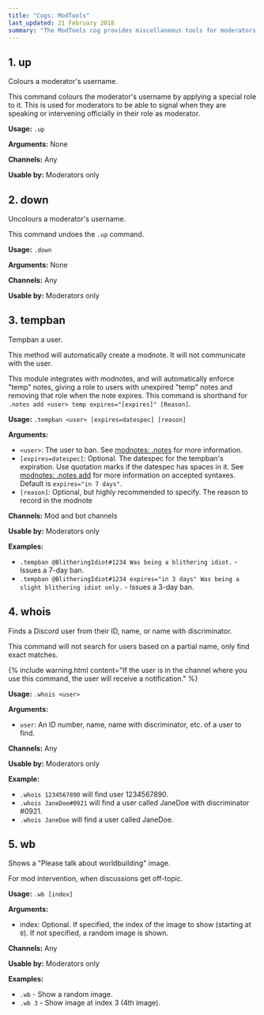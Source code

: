 ```yaml
---
title: "Cogs: ModTools"
last_updated: 21 February 2018
summary: "The ModTools cog provides miscellaneous tools for moderators."
---
```


## 1. up

Colours a moderator's username.

This command colours the moderator's username by applying a special role to it. This is used for moderators to be able to signal when they are speaking or intervening officially in their role as moderator.

**Usage:** `.up`

**Arguments:** None

**Channels:** Any

**Usable by:** Moderators only


## 2. down

Uncolours a moderator's username.

This command undoes the `.up` command.

**Usage:** `.down`

**Arguments:** None

**Channels:** Any

**Usable by:** Moderators only


## 3. tempban

Tempban a user.

This method will automatically create a modnote. It will not communicate with the user.

This module integrates with modnotes, and will automatically enforce "temp" notes, giving a role to users with unexpired "temp" notes and removing that role when the note expires. This command is shorthand for `.notes add <user> temp expires="[expires]" [Reason]`.

**Usage:** `.tempban <user> [expires=datespec] [reason]`

**Arguments:**
* `<user>`: The user to ban. See [modnotes: .notes](modnotes.html#1-notes) for more information.
* `[expires=datespec]`: Optional. The datespec for the tempban's expiration. Use quotation marks if the datespec has spaces in it. See [modnotes: .notes add](modnotes.html#11-add) for more information on accepted syntaxes. Default is `expires="in 7 days"`.
* `[reason]`: Optional, but highly recommended to specify. The reason to record in the modnote

**Channels:** Mod and bot channels

**Usable by:** Moderators only

**Examples:**
* `.tempban @BlitheringIdiot#1234 Was being a blithering idiot.` - Issues a 7-day ban.
* `.tempban @BlitheringIdiot#1234 expires="in 3 days" Was being a slight blithering idiot only.` - Issues a 3-day ban.


## 4. whois

Finds a Discord user from their ID, name, or name with discriminator.

This command will not search for users based on a partial name, only find exact matches.

{% include warning.html content="If the user is in the channel where you use this command, the user will receive a notification." %}

**Usage:** `.whois <user>`

**Arguments:**
* `user`: An ID number, name, name with discriminator, etc. of a user to find.

**Channels:** Any

**Usable by:** Moderators only

**Example:**
* `.whois 1234567890` will find user 1234567890.
* `.whois JaneDoe#0921` will find a user called JaneDoe with discriminator #0921.
* `.whois JaneDoe` will find a user called JaneDoe. 


## 5. wb

Shows a "Please talk about worldbuilding" image.
        
For mod intervention, when discussions get off-topic.

**Usage:** `.wb [index]`
        
**Arguments:**
* index: Optional. If specified, the index of the image to show (starting at `0`). If not specified, a random image is shown.

**Channels:** Any

**Usable by:** Moderators only

**Examples:**
* `.wb` - Show a random image.
* `.wb 3` - Show image at index 3 (4th image).
